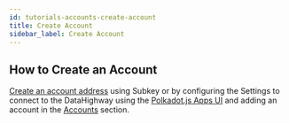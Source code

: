 ```yaml
---
id: tutorials-accounts-create-account
title: Create Account
sidebar_label: Create Account
---
```


## How to Create an Account

<a href="https://wiki.polkadot.network/docs/en/learn-accounts#obtaining-and-managing-an-address" target="_blank" className="pretty-link pretty-link-colored">Create an account address</a> using Subkey or by configuring the Settings to connect to the DataHighway using the <a href="https://polkadot.js.org/apps/#/settings" target="_blank" className="pretty-link pretty-link-colored">Polkadot.js Apps UI</a> and adding an account in the <a href="https://polkadot.js.org/apps/#/accounts" target="_blank" className="pretty-link pretty-link-colored">Accounts</a> section.
